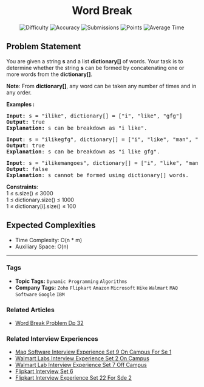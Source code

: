 <h1 align="center">Word Break</h1>

<p align="center">
  <img alt="Difficulty" title="Difficulty" src="https://custom-icon-badges.demolab.com/badge/Difficulty: Medium-1F222E?style=for-the-badge&logoColor=white&logo=fire"/>
  <img alt="Accuracy" title="Accuracy" src="https://custom-icon-badges.demolab.com/badge/Accuracy: 40.86%25-1F222E?style=for-the-badge&logoColor=white&logo=target"/>
  <img alt="Submissions" title="Submissions" src="https://custom-icon-badges.demolab.com/badge/Submissions: 159K+-1F222E?style=for-the-badge&logoColor=white&logo=repo"/>
  <img alt="Points" title="Points" src="https://custom-icon-badges.demolab.com/badge/Points: 4-1F222E?style=for-the-badge&logoColor=white&logo=award"/>
  <img alt="Average Time" title="Average Time" src="https://custom-icon-badges.demolab.com/badge/Average%20Time: N/A-1F222E?style=for-the-badge&logoColor=white&logo=clock"/>
</p>

## Problem Statement

You are given a string <b>s</b> and a list <b>dictionary[]</b> of words. Your task is to determine whether the string <b>s</b> can be formed by concatenating one or more words from the <b>dictionary[]</b>.

<b>Note</b>: From <b>dictionary[]</b>, any word can be taken any number of times and in any order.

<b>Examples :</b>

<pre><b>Input: </b>s<b> </b>= "ilike", dictionary[] = ["i", "like", "gfg"]<br><b>Output: </b>true
<b>Explanation: </b>s can be breakdown as "i like".
</pre>

<pre><b>Input</b>: s<b> </b>= "ilikegfg", dictionary[] = ["i", "like", "man", "india", "gfg"]
<b>Output: </b>true
<b>Explanation</b>: s can be breakdown as "i like gfg".</pre>

<pre><b>Input</b>: s<b> </b>= "ilikemangoes", dictionary[] = ["i", "like", "man", "india", "gfg"]
<b>Output: </b>false
<b>Explanation</b>: s cannot be formed using dictionary[] words.</pre>

<b>Constraints</b>:<br>1 ≤ s.size() ≤ 3000<br>1 ≤ dictionary.size() ≤ 1000<br>1 ≤ dictionary[i].size() ≤ 100

## Expected Complexities
- Time Complexity: O(n * m)
- Auxiliary Space: O(n)

<hr>

### Tags
- **Topic Tags:** `Dynamic Programming` `Algorithms`
- **Company Tags:** `Zoho` `Flipkart` `Amazon` `Microsoft` `Hike` `Walmart` `MAQ Software` `Google` `IBM`

### Related Articles
- [Word Break Problem Dp 32](https://www.geeksforgeeks.org/word-break-problem-dp-32/)

### Related Interview Experiences
- [Maq Software Interview Experience Set 9 On Campus For Se 1](https://www.geeksforgeeks.org/maq-software-interview-experience-set-9-on-campus-for-se-1/)
- [Walmart Labs Interview Experience Set 2 On Campus](https://www.geeksforgeeks.org/walmart-labs-interview-experience-set-2-on-campus/)
- [Walmart Lab Interview Experience Set 7 Off Campus](https://www.geeksforgeeks.org/walmart-lab-interview-experience-set-7-off-campus/)
- [Flipkart Interview Set 6](https://www.geeksforgeeks.org/flipkart-interview-set-6/)
- [Flipkart Interview Experience Set 22 For Sde 2](https://www.geeksforgeeks.org/flipkart-interview-experience-set-22-for-sde-2/)
